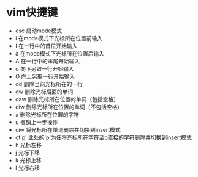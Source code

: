 # vim快捷键

- esc 启动mode模式
- i 在mode模式下光标所在位置前输入
- I 在一行中的首位开始输入
- a 在mode模式下光标所在位置后输入
- A 在一行中的末尾开始输入
- o 向下另取一行开始输入
- O 向上另取一行开始输入
- dd 删除当前光标所在的一行
- dw 删除光标后面的单词
- daw 删除光标所在位置的单词（包括空格）
- diw 删除光标所在位置的单词（不包括空格）
- x 删除光标所在位置的字符
- u 撤销上一步操作
- ciw 将光标所在单词删除并切换到insert模式
- ct'p' 此处的'p'为任将光标所在字符至p直接的字符删除并切换到insert模式
- h 光标左移
- j 光标下移
- k 光标上移
- l 光标右移